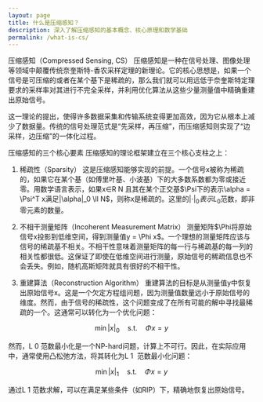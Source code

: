 ```yaml
---
layout: page
title: 什么是压缩感知？
description: 深入了解压缩感知的基本概念、核心原理和数学基础
permalink: /what-is-cs/
---
```

压缩感知（Compressed Sensing, CS）
压缩感知是一种在信号处理、图像处理等领域中颠覆传统奈奎斯特-香农采样定理的新理论。它的核心思想是，如果一个信号是可压缩的或者在某个基下是稀疏的，那么我们就可以用远低于奈奎斯特定理要求的采样率对其进行不完全采样，并利用优化算法从这些少量测量值中精确重建出原始信号。

这一理论的提出，使得许多数据采集和传输系统变得更加高效，因为它从根本上减少了数据量。传统的信号处理范式是“先采样，再压缩”，而压缩感知则实现了“边采样，边压缩”的一体化过程。

压缩感知的三个核心要素
压缩感知的理论框架建立在三个核心支柱之上：

1. 稀疏性（Sparsity）
这是压缩感知能够实现的前提。一个信号x被称为稀疏的，如果它在某个基（如傅里叶基、小波基）下的大多数系数都为零或接近零。用数学语言表示，如果x∈R 
N
 且其在某个正交基$\Psi下的表示\alpha = \Psi^T x满足|\alpha|_0 \ll N$，则称x是稀疏的。这里的$| \cdot |_0表示L_0$范数，即非零元素的数量。

2. 不相干测量矩阵（Incoherent Measurement Matrix）
测量矩阵$\Phi将原始信号x投影到低维空间，得到测量值y = \Phi x$。一个理想的测量矩阵应该与信号的稀疏基不相关。不相干性意味着测量矩阵的每一行与稀疏基的每一列的相关性都很低。这保证了即使在低维空间进行测量，原始信号的稀疏信息也不会丢失。例如，随机高斯矩阵就具有很好的不相干性。

3. 重建算法（Reconstruction Algorithm）
重建算法的目标是从测量值y中恢复出原始信号x。这是一个欠定方程组问题，因为测量值数量远小于原始信号的维度。然而，由于信号的稀疏性，这个问题变成了在所有可能的解中寻找最稀疏的一个。这通常可以转化为一个优化问题：

$$ \min |x|_0 \quad \text{s.t.} \quad \Phi x = y $$

然而，L 
0
​
 范数最小化是一个NP-hard问题，计算上不可行。因此，在实际应用中，通常使用凸松弛方法，将其转化为L 
1
​
 范数最小化问题：

$$ \min |x|_1 \quad \text{s.t.} \quad \Phi x = y $$

通过L 
1
​
 范数求解，可以在满足某些条件（如RIP）下，精确地恢复出原始信号。